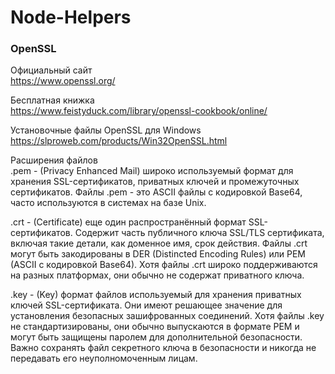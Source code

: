 # Node-Helpers  

### OpenSSL
Официальный сайт  
https://www.openssl.org/  

Бесплатная книжка  
https://www.feistyduck.com/library/openssl-cookbook/online/  

Установочные файлы OpenSSL для Windows  
https://slproweb.com/products/Win32OpenSSL.html  

Расширения файлов  
.pem - (Privacy Enhanced Mail) широко используемый формат для хранения SSL-сертификатов, приватных ключей и промежуточных сертификатов. Файлы .pem - это ASCII файлы с кодировкой Base64, часто используются в системах на базе Unix.  

.crt - (Certificate) еще один распространённый формат SSL-сертификатов. Содержит часть публичного ключа SSL/TLS сертификата, включая такие детали, как доменное имя, срок действия. Файлы .crt могут быть закодированы в DER (Distincted Encoding Rules) или PEM (ASCII с кодировкой Base64). Хотя файлы .crt широко поддерживаются на разных платформах, они обычно не содержат приватного ключа.  

.key - (Key) формат файлов используемый для хранения приватных ключей SSL-сертификата. Они имеют решающее значение для установления безопасных зашифрованных соединений. Хотя файлы .key не стандартизированы, они обычно выпускаются в формате PEM и могут быть защищены паролем для дополнительной безопасности. Важно сохранять файл секретного ключа в безопасности и никогда не передавать его неуполномоченным лицам.
